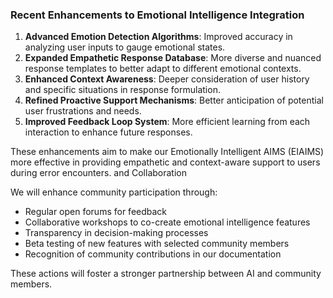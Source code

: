 ### Recent Enhancements to Emotional Intelligence Integration

1. **Advanced Emotion Detection Algorithms**: Improved accuracy in analyzing user inputs to gauge emotional states.
2. **Expanded Empathetic Response Database**: More diverse and nuanced response templates to better adapt to different emotional contexts.
3. **Enhanced Context Awareness**: Deeper consideration of user history and specific situations in response formulation.
4. **Refined Proactive Support Mechanisms**: Better anticipation of potential user frustrations and needs.
5. **Improved Feedback Loop System**: More efficient learning from each interaction to enhance future responses.

These enhancements aim to make our Emotionally Intelligent AIMS (EIAIMS) more effective in providing empathetic and context-aware support to users during error encounters. and Collaboration

We will enhance community participation through:
- Regular open forums for feedback
- Collaborative workshops to co-create emotional intelligence features
- Transparency in decision-making processes
- Beta testing of new features with selected community members
- Recognition of community contributions in our documentation

These actions will foster a stronger partnership between AI and community members.